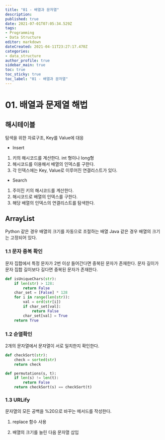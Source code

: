 ```yaml
---
title: "01 - 배열과 문자열"
description: 
published: true
date: 2021-07-01T07:05:34.529Z
tags: 
- Programming
- Data Structure
editor: markdown
dateCreated: 2021-04-11T23:27:17.470Z
categories: 
- data_structure
author_profile: true
sidebar_main: true
toc: true
toc_sticky: true
toc_label: "01 - 배열과 문자열"
---
```


# 01. 배열과 문제열 해법

## 해시테이블
탐색을 위한 자료구조, Key를 Value에 대응
- Insert
1. 키의 해시코드를 계산한다. int 형이나 long형
2. 해시코드를 이용해서 배열의 인덱스를 구한다.
3. 각 인덱스에는 Key, Value로 이루어진 연결리스트가 있다.

- Search
1. 주이진 키의 해시코드를 계산한다.
2. 해시코드로 배열의 인덱스를 구한다.
3. 해당 배열의 인덱스의 연결리스트를 탐색한다.


## ArrayList
Python 같은 경우 배열의 크기를 자동으로 조절하는 배열
Java 같은 경우 배열의 크기는 고정되어 있다.

### 1.1 문자 중복 확인

문자 집합에서 특정 문자가 2번 이상 들어간다면 중복된 문자가 존재한다.
문자 길이가 문자 집합 길이보다 길다면 중복된 문자가 존재한다.

```python
def isUniqueChars(str):
    if len(str) > 128:
        return False
    char_set = [False] * 128
    for i in range(len(str)):
        val = ord(str[i])
        if char_set[val]:
            return False
        char_set[val] = True
    return True
```

### 1.2 순열확인

2개의 문자열에서 문자열이 서로 일치한지 확인한다.

```python
def checkSort(str):
    check = sorted(str)
    return check

def permutations(s, t):
    if len(s) != len(t):
        return False
    return checkSort(s) == checkSort(t)
```

### 1.3 URLify

문자열의 모든 공백을 %20으로 바꾸는 메서드를 작성한다.

1. replace 함수 사용


2. 배열의 크기를 늘린 다음 문자열 삽입